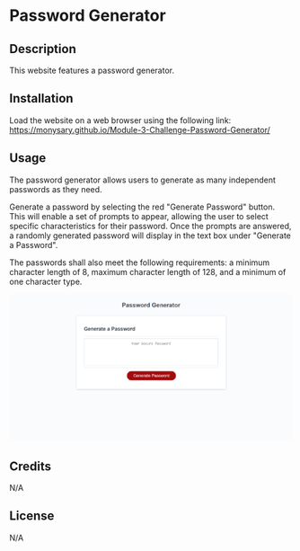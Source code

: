 # Password Generator

## Description

This website features a password generator.

## Installation

Load the website on a web browser using the following link: https://monysary.github.io/Module-3-Challenge-Password-Generator/

## Usage

The password generator allows users to generate as many independent passwords as they need.

Generate a password by selecting the red "Generate Password" button. This will enable a set of prompts to appear, allowing the user to select specific characteristics for their password. Once the prompts are answered, a randomly generated password will display in the text box under "Generate a Password".

The passwords shall also meet the following requirements: a minimum character length of 8, maximum character length of 128, and a minimum of one character type.

![Password Generator Website Image](./assets/images/password-generator-website-image.png)

## Credits

N/A

## License

N/A